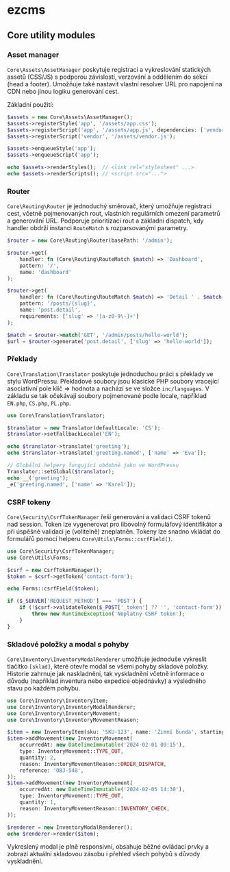 # ezcms

## Core utility modules

### Asset manager

`Core\Assets\AssetManager` poskytuje registraci a vykreslování statických
assetů (CSS/JS) s podporou závislostí, verzování a oddělením do sekcí (head a
footer). Umožňuje také nastavit vlastní resolver URL pro napojení na CDN nebo
jinou logiku generování cest.

Základní použití:

```php
$assets = new Core\Assets\AssetManager();
$assets->registerStyle('app', '/assets/app.css');
$assets->registerScript('app', '/assets/app.js', dependencies: ['vendor']);
$assets->registerScript('vendor', '/assets/vendor.js');

$assets->enqueueStyle('app');
$assets->enqueueScript('app');

echo $assets->renderStyles();  // <link rel="stylesheet" ...>
echo $assets->renderScripts(); // <script src="...">
```

### Router

`Core\Routing\Router` je jednoduchý směrovač, který umožňuje registraci cest,
včetně pojmenovaných rout, vlastních regulárních omezení parametrů a generování
URL. Podporuje prioritizaci rout a základní dispatch, kdy handler obdrží instanci
`RouteMatch` s rozparsovanými parametry.

```php
$router = new Core\Routing\Router(basePath: '/admin');

$router->get(
    handler: fn (Core\Routing\RouteMatch $match) => 'Dashboard',
    pattern: '/',
    name: 'dashboard'
);

$router->get(
    handler: fn (Core\Routing\RouteMatch $match) => 'Detail ' . $match->getParameters()['slug'],
    pattern: '/posts/{slug}',
    name: 'post.detail',
    requirements: ['slug' => '[a-z0-9\-]+']
);

$match = $router->match('GET', '/admin/posts/hello-world');
$url = $router->generate('post.detail', ['slug' => 'hello-world']);
```

### Překlady

`Core\Translation\Translator` poskytuje jednoduchou práci s překlady ve stylu
WordPressu. Překladové soubory jsou klasické PHP soubory vracející asociativní
pole klíč => hodnota a nachází se ve složce `inc/languages`. V základu se tak
očekávají soubory pojmenované podle locale, například `EN.php`, `CS.php`,
`PL.php`.

```php
use Core\Translation\Translator;

$translator = new Translator(defaultLocale: 'CS');
$translator->setFallbackLocale('EN');

echo $translator->translate('greeting');
echo $translator->translate('greeting.named', ['name' => 'Eva']);

// Globální helpery fungující obdobně jako ve WordPressu
Translator::setGlobal($translator);
echo __('greeting');
_e('greeting.named', ['name' => 'Karel']);
```

### CSRF tokeny

`Core\Security\CsrfTokenManager` řeší generování a validaci CSRF tokenů nad
session. Token lze vygenerovat pro libovolný formulářový identifikátor a při
úspěšné validaci je (volitelně) zneplatněn. Tokeny lze snadno vkládat do
formulářů pomocí helperu `Core\Utils\Forms::csrfField()`.

```php
use Core\Security\CsrfTokenManager;
use Core\Utils\Forms;

$csrf = new CsrfTokenManager();
$token = $csrf->getToken('contact-form');

echo Forms::csrfField($token);

if ($_SERVER['REQUEST_METHOD'] === 'POST') {
    if (!$csrf->validateToken($_POST['_token'] ?? '', 'contact-form')) {
        throw new RuntimeException('Neplatný CSRF token');
    }
}
```

### Skladové položky a modal s pohyby

`Core\Inventory\InventoryModalRenderer` umožňuje jednoduše vykreslit tlačítko
`[sklad]`, které otevře modal se všemi pohyby skladové položky. Historie
zahrnuje jak naskladnění, tak vyskladnění včetně informace o důvodu (například
inventura nebo expedice objednávky) a výsledného stavu po každém pohybu.

```php
use Core\Inventory\InventoryItem;
use Core\Inventory\InventoryModalRenderer;
use Core\Inventory\InventoryMovement;
use Core\Inventory\InventoryMovementReason;

$item = new InventoryItem(sku: 'SKU-123', name: 'Zimní bunda', startingStock: 12);
$item->addMovement(new InventoryMovement(
    occurredAt: new DateTimeImmutable('2024-02-01 09:15'),
    type: InventoryMovement::TYPE_OUT,
    quantity: 2,
    reason: InventoryMovementReason::ORDER_DISPATCH,
    reference: 'OBJ-548',
));
$item->addMovement(new InventoryMovement(
    occurredAt: new DateTimeImmutable('2024-02-05 14:30'),
    type: InventoryMovement::TYPE_OUT,
    quantity: 1,
    reason: InventoryMovementReason::INVENTORY_CHECK,
));

$renderer = new InventoryModalRenderer();
echo $renderer->render($item);
```

Vykreslený modal je plně responsivní, obsahuje běžné ovládací prvky a
zobrazí aktuální skladovou zásobu i přehled všech pohybů s důvody vyskladnění.